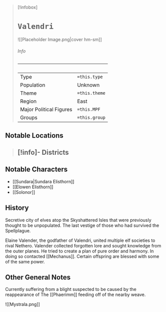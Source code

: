 
> [!infobox]
> # `Valendri` 
> ![[Placeholder Image.png|cover hm-sm]]
> ###### Info
> ‎  | ‎  |
> ---|---|
> Type | `=this.type` | 
> Population | Unknown | 
> Theme | `=this.theme` |
> Region | East |
> Major Political Figures | `=this.MPF` |
> Groups | `=this.group` |

## Notable Locations
> [!info]- Districts  
> - 

## Notable Characters
- [[Sundara|Sundara Elisthorn]] 
- [[Elowen Elisthorn]] 
- [[Solonor]] 
## History
Secretive city of elves atop the Skyshattered Isles that were previously thought to be unpopulated. The last vestige of  those who had survived the Spellplague.

Elaine Valender, the godfather of Valendri, united multiple elf societies to rival Nethero. Valender collected forgotten lore and sought knowledge from the outer planes. He tried to create a plan of pure order and harmony. In doing so contacted [[Mechanus]]. Certain offspring are blessed with some of the same power.

## Other General Notes
Currently suffering from a blight suspected to be caused by the reappearance of The [[Phaerimm]] feeding off of the nearby weave.

![[Mystrala.png]] 